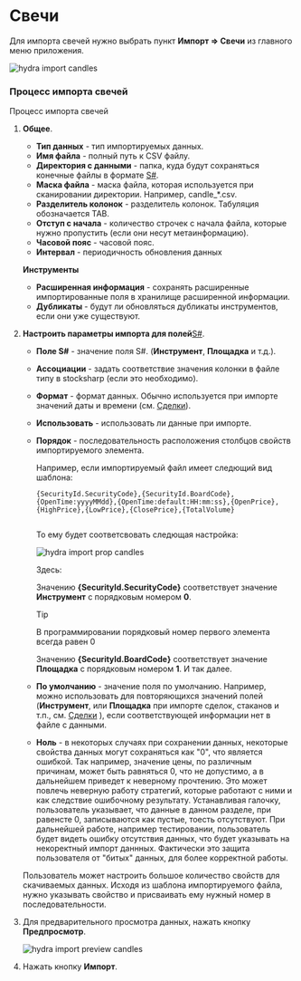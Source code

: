 # Свечи

Для импорта свечей нужно выбрать пункт **Импорт \=\> Свечи** из главного меню приложения.

![hydra import candles](~/images/hydra_import_candles.png)

### Процесс импорта свечей

Процесс импорта свечей

1. **Общее**.
   - **Тип данных** \- тип импортируемых данных.
   - **Имя файла** \- полный путь к CSV файлу.
   - **Директория с данными** \- папка, куда будут сохраняться конечные файлы в формате [S\#](StockSharpAbout.md).
   - **Маска файла** \- маска файла, которая используется при сканировании директории. Например, candle\_\*.csv.
   - **Разделитель колонок** \- разделитель колонок. Табуляция обозначается TAB.
   - **Отступ с начала** \- количество строчек с начала файла, которые нужно пропустить (если они несут метаинформацию).
   - **Часовой пояс** \- часовой пояс.
   - **Интервал** \- периодичность обновления данных

   **Инструменты**
   - **Расширенная информация** \- сохранять расширенные импортированные поля в хранилище расширенной информации.
   - **Дубликаты** \- будут ли обновляться дубликаты инструментов, если они уже существуют.
2. **Настроить параметры импорта для полей**[S\#](StockSharpAbout.md).
   - **Поле S\#** \- значение поля S\#. (**Инструмент**, **Площадка** и т.д.).
   - **Ассоциации** \- задать соответствие значения колонки в файле типу в stocksharp (если это необходимо).
   - **Формат** \- формат данных. Обычно используется при импорте значений даты и времени (см. [Сделки](HydraImportTrades.md)).
   - **Использовать** \- использовать ли данные при импорте.
   - **Порядок** \- последовательность расположения столбцов свойств импортируемого элемента.

     Например, если импортируемый файл имеет следющий вид шаблона: 

     ```none
     {SecurityId.SecurityCode},{SecurityId.BoardCode},{OpenTime:yyyyMMdd},{OpenTime:default:HH:mm:ss},{OpenPrice},{HighPrice},{LowPrice},{ClosePrice},{TotalVolume}
     	  				
     ```

     То ему будет соответсвовать следющая настройка:

     ![hydra import prop candles](~/images/hydra_import_prop_candles.png)

     Здесь:

     Значению **{SecurityId.SecurityCode}** соответствует значение **Инструмент** с порядковым номером **0**. 

     > [!TIP]
     > В программировании порядковый номер первого элемента всегда равен 0

     Значению **{SecurityId.BoardCode}** соответствует значение **Площадка** с порядковым номером **1**. И так далее. 
   - **По умолчанию** \- значение поля по умолчанию. Например, можно использовать для повторяющихся значений полей (**Инструмент**, или **Площадка** при импорте сделок, стаканов и т.п., см. [Сделки](HydraImportTrades.md) ), если соответствующей информации нет в файле с данными.
   - **Ноль** \- в некоторых случаях при сохранении данных, некоторые свойства данных могут сохраняться как "0", что является ошибкой. Так например, значение цены, по различным причинам, может быть равняться 0, что не допустимо, а в дальнейшем приведет к неверному прочтению. Это может повлечь неверную работу стратегий, которые работают с ними и как следствие ошибочному результату. Устанавливая галочку, пользователь указывает, что данные в данном разделе, при равенсте 0, записываются как пустые, тоесть отсутствуют. При дальнейшей работе, например тестировании, пользователь будет видеть ошибку отсутствия данных, что будет указывать на некоректный импорт даннных. Фактически это защита пользователя от "битых" данных, для более корректной работы. 

   Пользователь может настроить большое количество свойств для скачиваемых данных. Исходя из шаблона импортируемого файла, нужно указывать свойство и присваивать ему нужный номер в последовательности. 
3. Для предварительного просмотра данных, нажать кнопку **Предпросмотр**.

   ![hydra import preview candles](~/images/hydra_import_preview_candles.png)
4. Нажать кнопку **Импорт**.
